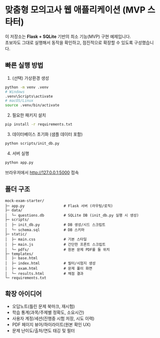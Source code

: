 # 맞춤형 모의고사 웹 애플리케이션 (MVP 스타터)

이 저장소는 **Flask + SQLite** 기반의 최소 기능(MVP) 구현 예제입니다.  
초보자도 그대로 실행해서 동작을 확인하고, 점진적으로 확장할 수 있도록 구성했습니다.

## 빠른 실행 방법

1) (선택) 가상환경 생성
```bash
python -m venv .venv
# Windows
.venv\Scripts\activate
# macOS/Linux
source .venv/bin/activate
```

2) 필요한 패키지 설치
```bash
pip install -r requirements.txt
```

3) 데이터베이스 초기화 (샘플 데이터 포함)
```bash
python scripts/init_db.py
```

4) 서버 실행
```bash
python app.py
```
브라우저에서 http://127.0.0.1:5000 접속

## 폴더 구조

```
mock-exam-starter/
├─ app.py                  # Flask 서버 (라우팅/로직)
├─ data/
│  └─ questions.db         # SQLite DB (init_db.py 실행 시 생성)
├─ scripts/
│  ├─ init_db.py           # DB 생성/시드 스크립트
│  └─ schema.sql           # DB 스키마
├─ static/
│  ├─ main.css             # 기본 스타일
│  ├─ main.js              # 간단한 프론트 스크립트
│  └─ pdfs/                # 원본 문제 PDF를 둘 위치
├─ templates/
│  ├─ base.html
│  ├─ index.html           # 필터/시험지 생성
│  ├─ exam.html            # 문제 풀이 화면
│  └─ results.html         # 채점 결과
└─ requirements.txt
```

## 확장 아이디어
- 오답노트(틀린 문제 북마크, 재시험)
- 학습 통계(과목/주제별 정확도, 소요시간)
- 사용자 계정/세션(진행중 시험 저장, 시도 이력)
- PDF 페이지 뷰어/하이라이트(원본 확인 UX)
- 문제 난이도/출처/연도 태깅 및 필터
